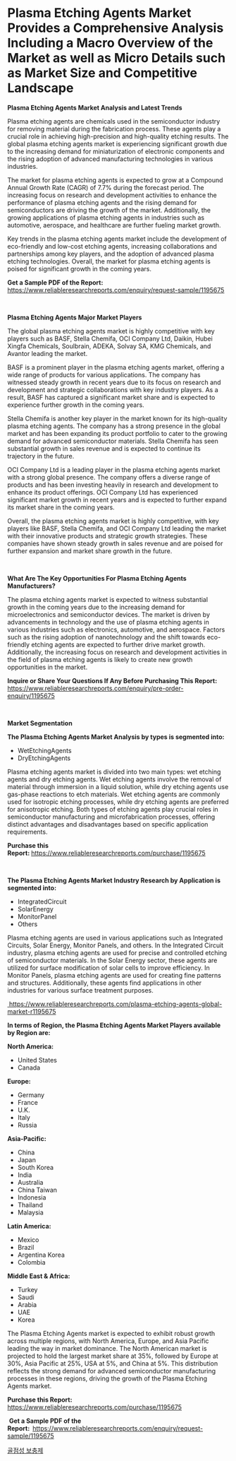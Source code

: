 <p><h1>Plasma Etching Agents Market Provides a Comprehensive Analysis Including a Macro Overview of the Market as well as Micro Details such as Market Size and Competitive Landscape</h1></p><p><strong>Plasma Etching Agents Market Analysis and Latest Trends</strong></p>
<p><p>Plasma etching agents are chemicals used in the semiconductor industry for removing material during the fabrication process. These agents play a crucial role in achieving high-precision and high-quality etching results. The global plasma etching agents market is experiencing significant growth due to the increasing demand for miniaturization of electronic components and the rising adoption of advanced manufacturing technologies in various industries.</p><p>The market for plasma etching agents is expected to grow at a Compound Annual Growth Rate (CAGR) of 7.7% during the forecast period. The increasing focus on research and development activities to enhance the performance of plasma etching agents and the rising demand for semiconductors are driving the growth of the market. Additionally, the growing applications of plasma etching agents in industries such as automotive, aerospace, and healthcare are further fueling market growth.</p><p>Key trends in the plasma etching agents market include the development of eco-friendly and low-cost etching agents, increasing collaborations and partnerships among key players, and the adoption of advanced plasma etching technologies. Overall, the market for plasma etching agents is poised for significant growth in the coming years.</p></p>
<p><strong>Get a Sample PDF of the Report:&nbsp;</strong> <a href="https://www.reliableresearchreports.com/enquiry/request-sample/1195675">https://www.reliableresearchreports.com/enquiry/request-sample/1195675</a></p>
<p>&nbsp;</p>
<p><strong>Plasma Etching Agents Major Market Players</strong></p>
<p><p>The global plasma etching agents market is highly competitive with key players such as BASF, Stella Chemifa, OCI Company Ltd, Daikin, Hubei Xingfa Chemicals, Soulbrain, ADEKA, Solvay SA, KMG Chemicals, and Avantor leading the market.</p><p>BASF is a prominent player in the plasma etching agents market, offering a wide range of products for various applications. The company has witnessed steady growth in recent years due to its focus on research and development and strategic collaborations with key industry players. As a result, BASF has captured a significant market share and is expected to experience further growth in the coming years.</p><p>Stella Chemifa is another key player in the market known for its high-quality plasma etching agents. The company has a strong presence in the global market and has been expanding its product portfolio to cater to the growing demand for advanced semiconductor materials. Stella Chemifa has seen substantial growth in sales revenue and is expected to continue its trajectory in the future.</p><p>OCI Company Ltd is a leading player in the plasma etching agents market with a strong global presence. The company offers a diverse range of products and has been investing heavily in research and development to enhance its product offerings. OCI Company Ltd has experienced significant market growth in recent years and is expected to further expand its market share in the coming years.</p><p>Overall, the plasma etching agents market is highly competitive, with key players like BASF, Stella Chemifa, and OCI Company Ltd leading the market with their innovative products and strategic growth strategies. These companies have shown steady growth in sales revenue and are poised for further expansion and market share growth in the future.</p></p>
<p>&nbsp;</p>
<p><strong>What Are The Key Opportunities For Plasma Etching Agents Manufacturers?</strong></p>
<p><p>The plasma etching agents market is expected to witness substantial growth in the coming years due to the increasing demand for microelectronics and semiconductor devices. The market is driven by advancements in technology and the use of plasma etching agents in various industries such as electronics, automotive, and aerospace. Factors such as the rising adoption of nanotechnology and the shift towards eco-friendly etching agents are expected to further drive market growth. Additionally, the increasing focus on research and development activities in the field of plasma etching agents is likely to create new growth opportunities in the market.</p></p>
<p><strong>Inquire or Share Your Questions If Any Before Purchasing This Report:</strong> <a href="https://www.reliableresearchreports.com/enquiry/pre-order-enquiry/1195675">https://www.reliableresearchreports.com/enquiry/pre-order-enquiry/1195675</a></p>
<p>&nbsp;</p>
<p><strong>Market Segmentation</strong></p>
<p><strong>The Plasma Etching Agents Market Analysis by types is segmented into:</strong></p>
<p><ul><li>WetEtchingAgents</li><li>DryEtchingAgents</li></ul></p>
<p><p>Plasma etching agents market is divided into two main types: wet etching agents and dry etching agents. Wet etching agents involve the removal of material through immersion in a liquid solution, while dry etching agents use gas-phase reactions to etch materials. Wet etching agents are commonly used for isotropic etching processes, while dry etching agents are preferred for anisotropic etching. Both types of etching agents play crucial roles in semiconductor manufacturing and microfabrication processes, offering distinct advantages and disadvantages based on specific application requirements.</p></p>
<p><strong>Purchase this Report:&nbsp;</strong><a href="https://www.reliableresearchreports.com/purchase/1195675">https://www.reliableresearchreports.com/purchase/1195675</a></p>
<p>&nbsp;</p>
<p><strong>The Plasma Etching Agents Market Industry Research by Application is segmented into:</strong></p>
<p><ul><li>IntegratedCircuit</li><li>SolarEnergy</li><li>MonitorPanel</li><li>Others</li></ul></p>
<p><p>Plasma etching agents are used in various applications such as Integrated Circuits, Solar Energy, Monitor Panels, and others. In the Integrated Circuit industry, plasma etching agents are used for precise and controlled etching of semiconductor materials. In the Solar Energy sector, these agents are utilized for surface modification of solar cells to improve efficiency. In Monitor Panels, plasma etching agents are used for creating fine patterns and structures. Additionally, these agents find applications in other industries for various surface treatment purposes.</p></p>
<p><a href="https://www.reliableresearchreports.com/plasma-etching-agents-global-market-r1195675">&nbsp;https://www.reliableresearchreports.com/plasma-etching-agents-global-market-r1195675</a></p>
<p><strong>In terms of Region, the Plasma Etching Agents Market Players available by Region are:</strong></p>
<p>
    <p> <strong> North America: </strong>
        <ul>
            <li>United States</li>
            <li>Canada</li>
        </ul>
        </p> 
    <p> <strong> Europe: </strong>
        <ul>
            <li>Germany</li>
            <li>France</li>
            <li>U.K.</li>
            <li>Italy</li>
            <li>Russia</li>
        </ul>
        </p> 
    <p> <strong> Asia-Pacific: </strong>
        <ul>
            <li>China</li>
            <li>Japan</li>
            <li>South Korea</li>
            <li>India</li>
            <li>Australia</li>
            <li>China Taiwan</li>
            <li>Indonesia</li>
            <li>Thailand</li>
            <li>Malaysia</li>
        </ul>
        </p> 
    <p> <strong> Latin America: </strong>
        <ul>
            <li>Mexico</li>
            <li>Brazil</li>
            <li>Argentina Korea</li>
            <li>Colombia</li>
        </ul>
        </p> 
    <p> <strong> Middle East & Africa: </strong>
        <ul>
            <li>Turkey</li>
            <li>Saudi</li>
            <li>Arabia</li>
            <li>UAE</li>
            <li>Korea</li>
        </ul>
    </p>
    </p>
<p><p>The Plasma Etching Agents market is expected to exhibit robust growth across multiple regions, with North America, Europe, and Asia Pacific leading the way in market dominance. The North American market is projected to hold the largest market share at 35%, followed by Europe at 30%, Asia Pacific at 25%, USA at 5%, and China at 5%. This distribution reflects the strong demand for advanced semiconductor manufacturing processes in these regions, driving the growth of the Plasma Etching Agents market.</p></p>
<p><strong>Purchase this Report: </strong><a href="https://www.reliableresearchreports.com/purchase/1195675">https://www.reliableresearchreports.com/purchase/1195675</a></p>
<p>&nbsp;<strong>Get a Sample PDF of the Report:&nbsp;&nbsp;</strong><a href="https://www.reliableresearchreports.com/enquiry/request-sample/1195675">https://www.reliableresearchreports.com/enquiry/request-sample/1195675</a></p>
<p><strong></strong></p>
<p><p><a href="https://github.com/khairinauzunul/Market-Research-Report-List-1/blob/main/957616083689.md">골점성 보충제</a></p></p>